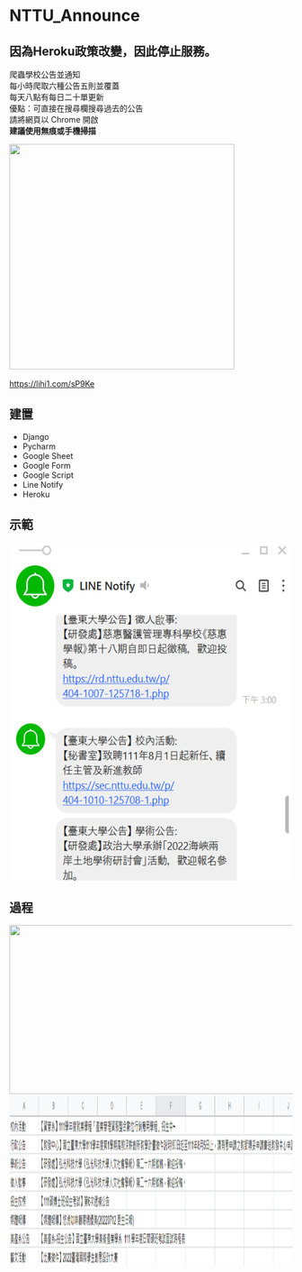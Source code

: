 # NTTU_Announce

因為Heroku政策改變，因此停止服務。
---
爬蟲學校公告並通知
<br>每小時爬取六種公告五則並覆蓋<br>
每天八點有每日二十單更新<br>
優點：可直接在搜尋欄搜尋過去的公告<br>
請將網頁以 Chrome 開啟<br>
**建議使用無痕或手機掃描**


<img width="400" height="400" src="https://i.imgur.com/JKofmnG.png"/>

https://lihi1.com/sP9Ke



## 建置
* Django
* Pycharm
* Google Sheet
* Google Form
* Google Script
* Line Notify
* Heroku

## 示範
<img width="500" height="600" src="https://github.com/SmallliDinosaur/NTTU_Announce/blob/main/%E7%AF%84%E4%BE%8B.png"/>

## 過程
<img width="700" height="300" src="https://github.com/SmallliDinosaur/NTTU_Announce/blob/main/image/%E9%80%A3.png"/>
<img width="700" height="300" src="https://github.com/SmallliDinosaur/NTTU_Announce/blob/main/image/sheet.png"/>

<br>


